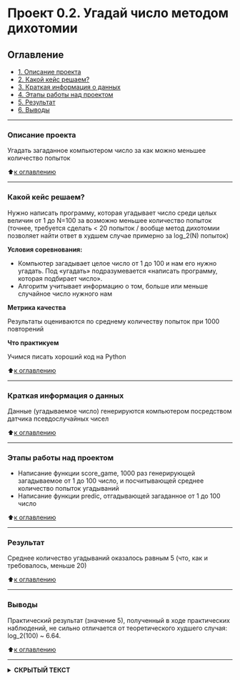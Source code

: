 # Проект 0.2. Угадай число методом дихотомии


## Оглавление
* [1. Описание проекта](#Описание-проекта)
* [2. Какой кейс решаем?](#Какой-кейс-решаем?)
* [3. Краткая информация о данных](#Краткая-информация-о-данных)
* [4. Этапы работы над проектом](#Этапы-работы-над-проектом)
* [5. Результат](#Результат)
* [6. Выводы](#Выводы)

***
### Описание проекта

Угадать загаданное компьютером число за как можно меньшее количество попыток

:arrow_up:[к оглавлению](#Оглавление)

***
### Какой кейс решаем?

Нужно написать программу, которая угадывает число среди целых величин от 1 до N=100 за возможно меньшее количество попыток 
(точнее, требуется сделать < 20 попыток / вообще метод дихотомии позволяет найти ответ в худшем случае примерно за log_2(N) попыток)

**Условия соревнования:**
- Компьютер загадывает целое число от 1 до 100 и нам его нужно угадать. Под «угадать» подразумевается «написать программу, которая подбирает число».
- Алгоритм учитывает информацию о том, больше или меньше случайное число нужного нам

**Метрика качества**

Результаты оцениваются по среднему количеству попыток при 1000 повторений

**Что практикуем**

Учимся писать хороший код на Python

:arrow_up:[к оглавлению](#Оглавление)

***
### Краткая информация о данных

Данные (угадываемое число) генерируются компьютером посредством датчика псевдослучайных чисел

:arrow_up:[к оглавлению](#Оглавление)

***
### Этапы работы над проектом

- Написание функции score_game, 1000 раз генерирующей загадываемое от 1 до 100 число, и посчитывающей среднее количество попыток угадываний
- Написание функции predic, отгадывающей загаданное от 1 до 100 число

:arrow_up:[к оглавлению](#Оглавление)

***
### Результат

Среднее количество угадываний оказалось равным 5 (что, как и требовалось, меньше 20)

:arrow_up:[к оглавлению](#Оглавление)

***
### Выводы

Практический результат (значение 5), полученный в ходе практических наблюдений, не сильно отличается от теоретического худшего случая: log_2(100) ~ 6.64.

:arrow_up:[к оглавлению](#Оглавление)

***

</b></details>
<details>
<summary> <b>СКРЫТЫЙ ТЕКСТ</b> </summary><br><b>
<img src="https://github.com/Vladis-GitHub/sf_data_sciense/blob/main/MISC/WhatAreYouDoingHere.jpg" width="300">

А что вы ожидали здесь увидеть? :smirk:
</b></details>